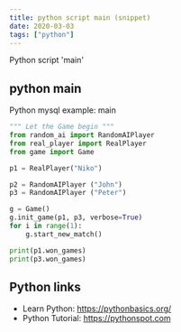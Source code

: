 ```yaml
---
title: python script main (snippet)
date: 2020-03-03
tags: ["python"]
---
```

Python script 'main'


## python main

Python mysql example: main

```python
""" Let the Game begin """
from random_ai import RandomAIPlayer
from real_player import RealPlayer
from game import Game

p1 = RealPlayer("Niko")

p2 = RandomAIPlayer ("John")
p3 = RandomAIPlayer ("Peter")

g = Game()
g.init_game(p1, p3, verbose=True)
for i in range(1):
    g.start_new_match()

print(p1.won_games)
print(p3.won_games)


```

## Python links

- Learn Python: https://pythonbasics.org/
- Python Tutorial: https://pythonspot.com
